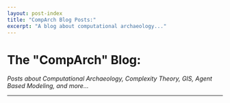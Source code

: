 ```yaml
---
layout: post-index
title: "CompArch Blog Posts:"
excerpt: "A blog about computational archaeology..."
---
```


# The "CompArch" Blog:

*Posts about Computational Archaeology, Complexity Theory, GIS, Agent Based Modeling, and more...*

---


